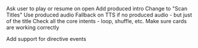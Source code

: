 Ask user to play or resume on open
Add produced intro
Change to "Scan Titles"
Use produced audio
Fallback on TTS if no produced audio - but just of the title
Check all the core intents - loop, shuffle, etc.
Make sure cards are working correctly

Add support for directive events